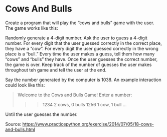 # Cows And Bulls
Create a program that will play the “cows and bulls” game with the user. The game works like this:

Randomly generate a 4-digit number. Ask the user to guess a 4-digit number. For every digit that the user guessed correctly in the correct place, they have a “cow”. For every digit the user guessed correctly in the wrong place is a “bull.” Every time the user makes a guess, tell them how many “cows” and “bulls” they have. Once the user guesses the correct number, the game is over. Keep track of the number of guesses the user makes throughout teh game and tell the user at the end.

Say the number generated by the computer is 1038. An example interaction could look like this:

> Welcome to the Cows and Bulls Game! 
 Enter a number:
 >>> 1234
 2 cows, 0 bulls
 >>> 1256
 1 cow, 1 bull
 ...

Until the user guesses the number.

Source: https://www.practicepython.org/exercise/2014/07/05/18-cows-and-bulls.html